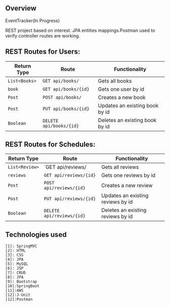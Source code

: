 ## Overview
EventTracker(In Progress)

 REST project based on interest. JPA entities mappings.Postman used to verify controller routes are working.

## REST Routes for Users:

| Return Type   | Route                   | Functionality                  |
|---------------|-------------------------|--------------------------------|
| `List<Books>` |`GET api/books/`         | Gets all books                 |
| `book`        |`GET api/books/{id}`     | Gets one user by id            |
| `Post`        |`POST api/books/`        | Creates a new book             |
| `Post`        |`PUT api/books/{id}`     | Updates an existing book by id |
| `Boolean`     |`DELETE api/books/{id}`  | Deletes an existing book by id |

## REST Routes for Schedules:

| Return Type       | Route                                 | Functionality                      |
|-------------------|---------------------------------------|------------------------------------|
| `List<Review>`    |`GET api/reviews/                      | Gets all reviews                   |
| `reviews`         |`GET api/reviews/{id}`                 | Gets one reviews by id             |
| `Post`            |`POST api/reviews/{id}`                | Creates a new review               |
| `Post`            |`PUT api/reviews/{id}`                 | Updates an existing reviews by id  |
| `Boolean`         |`DELETE api/reviews/{id}`              | Deletes an existing reviews by id  |

## Technologies used
    [1]: SpringMVC                
    [2]: HTML            
    [3]: CSS
    [4]: JPA                
    [5]: MySQL            
    [6]: JSP
    [7]: CRUD
    [8]: JPA                
    [9]: Bootstrap            
    [10]:SpringBoot
    [11]:AWS
    [12]:J-Unit
    [12]:Postman